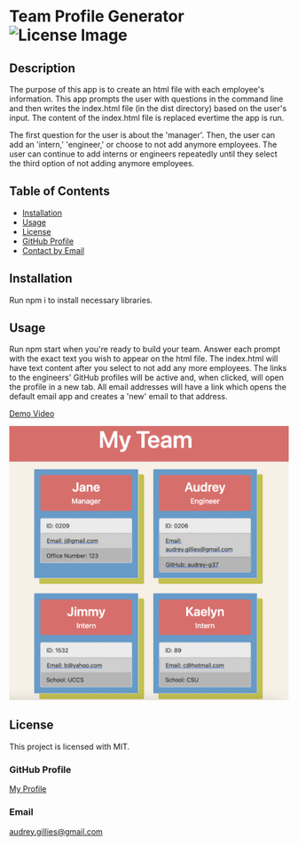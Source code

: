 # Team Profile Generator ![License Image](https://img.shields.io/badge/license-MIT-blue)

## Description

The purpose of this app is to create an html file with each employee's information. This app prompts the user with questions in the command line and then writes the index.html file (in the dist directory) based on the user's input. The content of the index.html file is replaced evertime the app is run.

The first question for the user is about the 'manager'. Then, the user can add an 'intern,' 'engineer,' or choose to not add anymore employees. The user can continue to add interns or engineers repeatedly until they select the third option of not adding anymore employees.

## Table of Contents

- [Installation](#installation)
- [Usage](#usage)
- [License](#license)
- [GitHub Profile](#github-profile)
- [Contact by Email](#email)

## Installation

Run npm i to install necessary libraries.

## Usage

Run npm start when you're ready to build your team. Answer each prompt with the exact text you wish to appear on the html file. The index.html will have text content after you select to not add any more employees. The links to the engineers' GitHub profiles will be active and, when clicked, will open the profile in a new tab. All email addresses will have a link which opens the default email app and creates a 'new' email to that address.

[Demo Video]()

![Demo Team File](./Assets/screenshot-of-generated.png)

## License

This project is licensed with MIT.

### GitHub Profile

[My Profile](https://github.com/audrey-g37)

### Email

audrey.gillies@gmail.com
